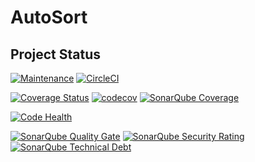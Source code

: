 # AutoSort

## Project Status

[![Maintenance](https://img.shields.io/maintenance/yes/2018.svg)](https://github.com/thatsIch/auto-sort)
[![CircleCI](https://circleci.com/gh/thatsIch/auto-sort.svg?style=shield)](https://circleci.com/gh/thatsIch/auto-sort)

[![Coverage Status](https://coveralls.io/repos/github/thatsIch/auto-sort/badge.svg?branch=master)](https://coveralls.io/github/thatsIch/auto-sort?branch=master)
[![codecov](https://codecov.io/gh/thatsIch/auto-sort/branch/master/graph/badge.svg)](https://codecov.io/gh/thatsIch/auto-sort)
[![SonarQube Coverage](https://sonarcloud.io/api/project_badges/measure?project=de.thatsich%3Aautosort&metric=coverage)](https://sonarcloud.io/component_measures?id=de.thatsich%3Aautosort&metric=coverage)

[![Code Health](https://landscape.io/github/thatsIch/auto-sort/master/landscape.svg?style=flat)](https://landscape.io/github/thatsIch/auto-sort/master)

[![SonarQube Quality Gate](https://sonarcloud.io/api/project_badges/measure?project=de.thatsich%3Aautosort&metric=alert_status)](https://sonarcloud.io/dashboard?id=de.thatsich%3Aautosort)
[![SonarQube Security Rating](https://sonarcloud.io/api/project_badges/measure?project=de.thatsich%3Aautosort&metric=security_rating)](https://sonarcloud.io/project/issues?id=de.thatsich%3Aautosort&resolved=false&types=VULNERABILITY)
[![SonarQube Technical Debt](https://sonarcloud.io/api/project_badges/measure?project=de.thatsich%3Aautosort&metric=sqale_index)](https://sonarcloud.io/project/issues?facetMode=effort&id=de.thatsich%3Aautosort&resolved=false&types=CODE_SMELL)
